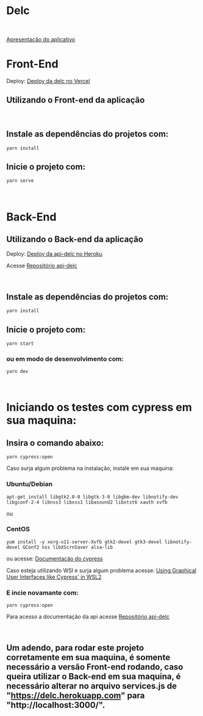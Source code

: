 # Delc

&nbsp;

[Apresentação do aplicativo](https://share.vidyard.com/watch/y2gf7M1UF4h1wvb5H5Lhf1?)

# Front-End

Deploy: [Deploy da delc no Vercel ](https://delc.vercel.app/)

## Utilizando o Front-end da aplicação

&nbsp;

## Instale as dependências do projetos com:

```
yarn install
```

## Inicie o projeto com:

```
yarn serve
```

&nbsp;

# Back-End

## Utilizando o Back-end da aplicação

Deploy: [Deploy da api-delc no Heroku ](https://delc.herokuapp.com/)

Acesse [Repositório api-delc](https://github.com/laudemirjunior/api-delc)

&nbsp;

## Instale as dependências do projetos com:

```
yarn install
```

## Inicie o projeto com:

```
yarn start
```

### ou em modo de desenvolvimento com:

```
yarn dev
```

&nbsp;

# Iniciando os testes com cypress em sua maquina:

## Insira o comando abaixo:

```
yarn cypress:open
```

Caso surja algum problema na instalação, instale em sua maquina:

### Ubuntu/Debian

```
apt-get install libgtk2.0-0 libgtk-3-0 libgbm-dev libnotify-dev libgconf-2-4 libnss3 libxss1 libasound2 libxtst6 xauth xvfb
```

ou

### CentOS

```
yum install -y xorg-x11-server-Xvfb gtk2-devel gtk3-devel libnotify-devel GConf2 nss libXScrnSaver alsa-lib

```

ou acesse: [Documentação do cypress](https://docs.cypress.io/guides/getting-started/installing-cypress#System-requirements)

Caso esteja utilizando WSl e surja algum problema acesse: [Using Graphical User Interfaces like Cypress' in WSL2](https://nickymeuleman.netlify.app/blog/gui-on-wsl2-cypress)

### E incie novamante com:

```
yarn cypress:open
```

Para acesso a documentação da api acesse [Repositório api-delc](https://github.com/laudemirjunior/api-delc)

&nbsp;

## Um adendo, para rodar este projeto corretamente em sua maquina, é somente necessário a versão Front-end rodando, caso queira utilizar o Back-end em sua maquina, é necessário alterar no arquivo services.js de "https://delc.herokuapp.com" para "http://localhost:3000/".
